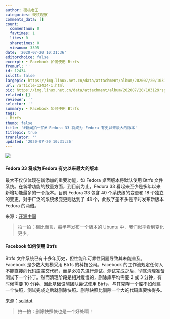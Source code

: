 ```yaml
---
author: 硬核老王
categories: 硬核观察
comments_data: []
count:
  commentnum: 0
  favtimes: 1
  likes: 0
  sharetimes: 0
  viewnum: 3395
date: '2020-07-20 10:31:36'
editorchoice: false
excerpt: • Facebook 如何使用 Btrfs
fromurl: ''
id: 12434
islctt: false
largepic: https://img.linux.net.cn/data/attachment/album/202007/20/103129rsgsuzu2dund7r6n.jpg
url: /article-12434-1.html
pic: https://img.linux.net.cn/data/attachment/album/202007/20/103129rsgsuzu2dund7r6n.jpg.thumb.jpg
related: []
reviewer: ''
selector: ''
summary: • Facebook 如何使用 Btrfs
tags:
- Btrfs
thumb: false
title: '#新闻拍一拍# Fedora 33 将成为 Fedora 有史以来最大的版本'
titlepic: true
translator: ''
updated: '2020-07-20 10:31:36'
---
```


![](/data/attachment/album/202007/20/103129rsgsuzu2dund7r6n.jpg)


#### Fedora 33 将成为 Fedora 有史以来最大的版本


最大不仅仅体现在新添加的重要功能，如 Fedora 桌面版本将默认使用 Btrfs 文件系统。在新增功能的数量方面，到目前为止，Fedora 33 看起来至少是多年以来新增功能最多的一个版本。目前 Fedora 33 包含 40 个系统级的变更和 18 个独立的变更。对于广泛的系统级变更则达到了 43 个，此数字差不多是平时发布新版本 Fedora 的两倍。


来源：[开源中国](https://www.oschina.net/news/117318/fedora-33-massive-release)



> 
> 拍一拍：相比而言，每半年发布一个版本的 Ubuntu 中，我们似乎看到变化更少。
> 
> 
> 


#### Facebook 如何使用 Btrfs


Btrfs 文件系统已有十多年历史，但性能和可靠性问题导致其未能普及。Facebook 是少数大规模采用 Btrfs 的科技公司。Facebook 的工作流规定任何人不能直接向代码库递交代码，而是必须先进行测试。测试完成之后，彻底清理准备测试下一个补丁。然而清理阶段是相对缓慢的，删除库平均需要 2 或 3 分钟，有时候需要 10 分钟。因此基础设施团队尝试使用 Btrfs，与其克隆一个库不如创建一个快照，测试完成之后就删除快照。删除快照比删除一个大的代码库要快得多。


来源：[solidot](https://www.solidot.org/story?sid=64987)



> 
> 拍一拍：删除快照快也是一个好处啊！
> 
> 
>